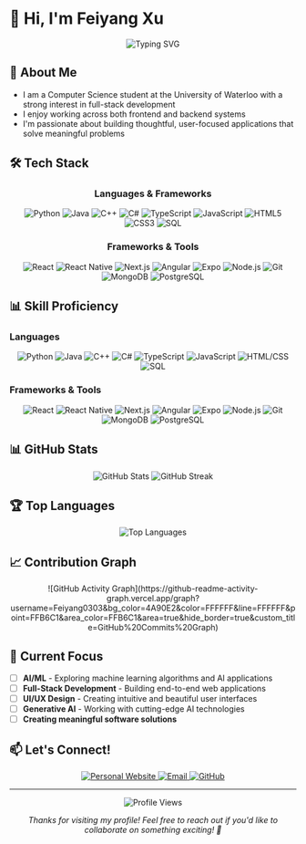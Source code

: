 # 👋 Hi, I'm Feiyang Xu

<div align="center">
  <img src="https://readme-typing-svg.herokuapp.com?font=Fira+Code&weight=500&size=28&pause=1000&color=4A90E2&center=true&vCenter=true&width=435&lines=Software+Developer;Problem+Solver;Tech+Enthusiast" alt="Typing SVG" />
</div>

## 🚀 About Me

- I am a Computer Science student at the University of Waterloo with a strong interest in full-stack development
- I enjoy working across both frontend and backend systems
- I'm passionate about building thoughtful, user-focused applications that solve meaningful problems

## 🛠️ Tech Stack

<div align="center">
  
### Languages & Frameworks
![Python](https://img.shields.io/badge/-Python-3776AB?style=for-the-badge&logo=python&logoColor=white)
![Java](https://img.shields.io/badge/-Java-ED8B00?style=for-the-badge&logo=java&logoColor=white)
![C++](https://img.shields.io/badge/-C++-00599C?style=for-the-badge&logo=c%2B%2B&logoColor=white)
![C#](https://img.shields.io/badge/-C%23-239120?style=for-the-badge&logo=c-sharp&logoColor=white)
![TypeScript](https://img.shields.io/badge/-TypeScript-3178C6?style=for-the-badge&logo=typescript&logoColor=white)
![JavaScript](https://img.shields.io/badge/-JavaScript-F7DF1E?style=for-the-badge&logo=javascript&logoColor=black)
![HTML5](https://img.shields.io/badge/-HTML5-E34F26?style=for-the-badge&logo=html5&logoColor=white)
![CSS3](https://img.shields.io/badge/-CSS3-1572B6?style=for-the-badge&logo=css3&logoColor=white)
![SQL](https://img.shields.io/badge/-SQL-4479A1?style=for-the-badge&logo=mysql&logoColor=white)

### Frameworks & Tools
![React](https://img.shields.io/badge/-React-61DAFB?style=for-the-badge&logo=react&logoColor=black)
![React Native](https://img.shields.io/badge/-React%20Native-61DAFB?style=for-the-badge&logo=react&logoColor=black)
![Next.js](https://img.shields.io/badge/-Next.js-000000?style=for-the-badge&logo=next.js&logoColor=white)
![Angular](https://img.shields.io/badge/-Angular-DD0031?style=for-the-badge&logo=angular&logoColor=white)
![Expo](https://img.shields.io/badge/-Expo-000020?style=for-the-badge&logo=expo&logoColor=white)
![Node.js](https://img.shields.io/badge/-Node.js-339933?style=for-the-badge&logo=node.js&logoColor=white)
![Git](https://img.shields.io/badge/-Git-F05032?style=for-the-badge&logo=git&logoColor=white)
![MongoDB](https://img.shields.io/badge/-MongoDB-47A248?style=for-the-badge&logo=mongodb&logoColor=white)
![PostgreSQL](https://img.shields.io/badge/-PostgreSQL-336791?style=for-the-badge&logo=postgresql&logoColor=white)

</div>

## 📊 Skill Proficiency

### Languages
<div align="center">
  
![Python](https://img.shields.io/badge/Python-90%25-3776AB?style=for-the-badge&logo=python&logoColor=white)
![Java](https://img.shields.io/badge/Java-85%25-ED8B00?style=for-the-badge&logo=java&logoColor=white)
![C++](https://img.shields.io/badge/C++-80%25-00599C?style=for-the-badge&logo=c%2B%2B&logoColor=white)
![C#](https://img.shields.io/badge/C%23-75%25-239120?style=for-the-badge&logo=c-sharp&logoColor=white)
![TypeScript](https://img.shields.io/badge/TypeScript-85%25-3178C6?style=for-the-badge&logo=typescript&logoColor=white)
![JavaScript](https://img.shields.io/badge/JavaScript-90%25-F7DF1E?style=for-the-badge&logo=javascript&logoColor=black)
![HTML/CSS](https://img.shields.io/badge/HTML/CSS-95%25-E34F26?style=for-the-badge&logo=html5&logoColor=white)
![SQL](https://img.shields.io/badge/SQL-80%25-4479A1?style=for-the-badge&logo=mysql&logoColor=white)

</div>

### Frameworks & Tools
<div align="center">
  
![React](https://img.shields.io/badge/React-85%25-61DAFB?style=for-the-badge&logo=react&logoColor=black)
![React Native](https://img.shields.io/badge/React%20Native-75%25-61DAFB?style=for-the-badge&logo=react&logoColor=black)
![Next.js](https://img.shields.io/badge/Next.js-80%25-000000?style=for-the-badge&logo=next.js&logoColor=white)
![Angular](https://img.shields.io/badge/Angular-70%25-DD0031?style=for-the-badge&logo=angular&logoColor=white)
![Expo](https://img.shields.io/badge/Expo-75%25-000020?style=for-the-badge&logo=expo&logoColor=white)
![Node.js](https://img.shields.io/badge/Node.js-85%25-339933?style=for-the-badge&logo=node.js&logoColor=white)
![Git](https://img.shields.io/badge/Git-90%25-F05032?style=for-the-badge&logo=git&logoColor=white)
![MongoDB](https://img.shields.io/badge/MongoDB-80%25-47A248?style=for-the-badge&logo=mongodb&logoColor=white)
![PostgreSQL](https://img.shields.io/badge/PostgreSQL-75%25-336791?style=for-the-badge&logo=postgresql&logoColor=white)

</div>

## 📊 GitHub Stats

<div align="center">
  <img src="https://github-readme-stats.vercel.app/api?username=Feiyang0303&show_icons=true&theme=radical&hide_border=true&bg_color=4A90E2&title_color=FFFFFF&text_color=FFFFFF&icon_color=FFFFFF" alt="GitHub Stats" />
  <img src="https://github-readme-streak-stats.herokuapp.com/?user=Feiyang0303&theme=radical&hide_border=true&background=4A90E2&stroke=FFFFFF&ring=FFFFFF&fire=FFB6C1&currStreakNum=FFFFFF&currStreakLabel=FFFFFF&sideNums=FFFFFF&sideLabels=FFFFFF&dates=FFFFFF" alt="GitHub Streak" />
</div>

## 🏆 Top Languages

<div align="center">
  <img src="https://github-readme-stats.vercel.app/api/top-langs/?username=Feiyang0303&layout=compact&theme=radical&hide_border=true&bg_color=4A90E2&title_color=FFFFFF&text_color=FFFFFF" alt="Top Languages" />
</div>

## 📈 Contribution Graph

<div align="center">
  ![GitHub Activity Graph](https://github-readme-activity-graph.vercel.app/graph?username=Feiyang0303&bg_color=4A90E2&color=FFFFFF&line=FFFFFF&point=FFB6C1&area_color=FFB6C1&area=true&hide_border=true&custom_title=GitHub%20Commits%20Graph)
</div>

## 🎯 Current Focus

- [ ] **AI/ML** - Exploring machine learning algorithms and AI applications
- [ ] **Full-Stack Development** - Building end-to-end web applications
- [ ] **UI/UX Design** - Creating intuitive and beautiful user interfaces
- [ ] **Generative AI** - Working with cutting-edge AI technologies
- [ ] **Creating meaningful software solutions**

## 📫 Let's Connect!

<div align="center">
  <a href="https://fxu0303.ca/">
    <img src="https://img.shields.io/badge/-Personal%20Website-4A90E2?style=for-the-badge&logo=About.me&logoColor=white" alt="Personal Website" />
  </a>
  <a href="mailto:f82xu@uwaterloo.ca">
    <img src="https://img.shields.io/badge/-Email-D14836?style=for-the-badge&logo=gmail&logoColor=white" alt="Email" />
  </a>
  <a href="https://github.com/Feiyang0303">
    <img src="https://img.shields.io/badge/-GitHub-181717?style=for-the-badge&logo=github&logoColor=white" alt="GitHub" />
  </a>
</div>

---

<div align="center">
  <img src="https://komarev.com/ghpvc/?username=Feiyang0303&style=flat-square&color=4A90E2" alt="Profile Views" />
  
  *Thanks for visiting my profile! Feel free to reach out if you'd like to collaborate on something exciting! 🚀*
</div>
